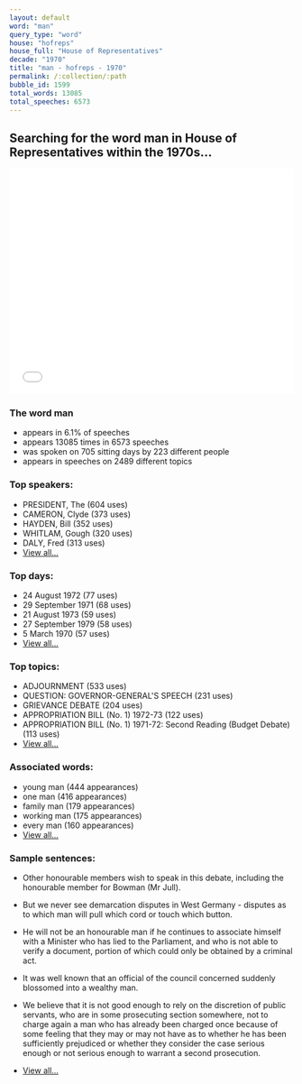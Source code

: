 ```yaml
---
layout: default
word: "man"
query_type: "word"
house: "hofreps"
house_full: "House of Representatives"
decade: "1970"
title: "man - hofreps - 1970"
permalink: /:collection/:path
bubble_id: 1599
total_words: 13085
total_speeches: 6573
---
```



## Searching for the word **man** in House of Representatives within the 1970s...

<iframe width="100%" height="400" frameborder="0" scrolling="no" src="//plot.ly/~wragge/1599.embed"></iframe>

### The word **man**

* appears in 6.1% of speeches
* appears 13085 times in 6573 speeches
* was spoken on 705 sitting days by 223 different people
* appears in speeches on 2489 different topics

### Top speakers:

* PRESIDENT, The (604 uses)
* CAMERON, Clyde (373 uses)
* HAYDEN, Bill (352 uses)
* WHITLAM, Gough (320 uses)
* DALY, Fred (313 uses)
* [View all...](speakers/)


### Top days:

* 24 August 1972 (77 uses)
* 29 September 1971 (68 uses)
* 21 August 1973 (59 uses)
* 27 September 1979 (58 uses)
* 5 March 1970 (57 uses)
* [View all...](days/)


### Top topics:

* ADJOURNMENT (533 uses)
* QUESTION: GOVERNOR-GENERAL'S SPEECH (231 uses)
* GRIEVANCE DEBATE (204 uses)
* APPROPRIATION BILL (No. 1) 1972-73 (122 uses)
* APPROPRIATION BILL (No. 1) 1971-72: Second Reading (Budget Debate) (113 uses)
* [View all...](topics/)


### Associated words:

* young man (444 appearances)
* one man (416 appearances)
* family man (179 appearances)
* working man (175 appearances)
* every man (160 appearances)
* [View all...](collocations/)


### Sample sentences:

* Other honourable members wish to speak in this debate, including the honourable member for Bowman  (Mr Jull).

* But we never see demarcation disputes in West Germany - disputes as to which <span class="highlight">man</span> will pull which cord or touch which button.

* He will not be an honourable <span class="highlight">man</span> if he continues to associate himself with a Minister who has lied to the Parliament, and who is not able to verify a document, portion of which could only be obtained by a criminal act.

* It was well known that an official of the council concerned suddenly blossomed into a wealthy <span class="highlight">man</span>.

* We believe that it is not good enough to rely on the discretion of public servants, who are in some prosecuting section somewhere, not to charge again a <span class="highlight">man</span> who has already been charged once because of some feeling that they may or may not have as to whether he has been sufficiently prejudiced or whether they consider the case serious enough or not serious enough to warrant a second prosecution.

* [View all...](contexts/)
